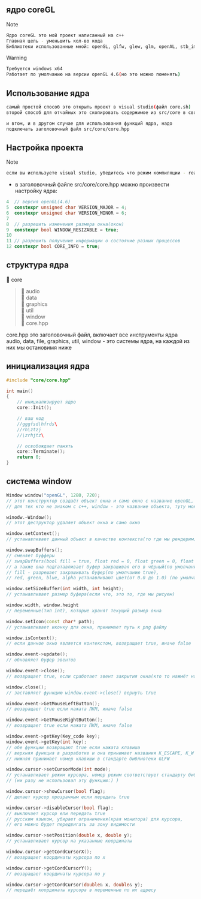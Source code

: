 ## ядро coreGL

> [!NOTE]
> ```sh
> Ядро coreGL это мой проект написанный на c++
> Главная цель - уменьшить кол-во кода
> Библиотеки использованные мной: openGL, glfw, glew, glm, openAL, stb_image
> ```

> [!WARNING]
>```sh
> Требуется windows x64
> Работает по умолчанию на версии openGL 4.6(но это можно поменять)
>```

## Использование ядра
```sh
самый простой способ это открыть проект в visual studio(файл core.sh)
второй способ для отчайных это скопировать содержимое из src/core в свой проект

и втом, и в другом случае для использования функций ядра, надо 
подключать заголовочный файл src/core/core.hpp
```


## Настройка проекта
>[!NOTE]
>```sh
> если вы используете visual studio, убедитесь что режим компиляции - reales, а не debug
>```

+ в заголовочный файле src/core/core.hpp можно произвести настройку ядра:
```cpp
4  // версия openGL(4.6)
5  constexpr unsigned char VERSION_MAJOR = 4;
6  constexpr unsigned char VERSION_MINOR = 6;
7 
8  // разрешить изменения размера окна(окон)
9  constexpr bool WINDOW_RESIZABLE = true;
10
11 // разрешить получение информации о состояние разных процессов
12 constexpr bool CORE_INFO = true;
```

## структура ядра
:open_file_folder: core 
>:file_folder: audio\
>:file_folder: data\
>:file_folder: graphics\
>:file_folder: util\
>:file_folder: window\
>:page_facing_up: core.hpp

core.hpp это заголовочный файл, включает все инструменты ядра\
audio, data, file, graphics, util, window - это системы ядра, на каждой из них мы остановимя ниже

## инициализация ядра
``` cpp
#include "core/core.hpp"

int main()
{
    // инициализирует ядро
    core::Init();

    // ваш код
    //gggfsd\hfrds\
    //rh\ztzj
    //\zrhjtz\

    // освобождает память
    core::Terminate();
	return 0;
}
```

## система window

``` cpp
Window window("openGL", 1280, 720);
// этот конструктор создаёт объект окна и само окно с название openGL, и размером 1280x720
// для тех кто не знаком с c++, window - это название объекта, туту может быть любое название

winodw.~Window();
// этот деструктор удаляет объект окна и само окно

window.setContext();
// устанавливает данный объект в качестве контекста(то где мы рендерим)

window.swapBuffers();
// сменяет буфферы
// swapBuffers(bool fill = true, float red = 0, float green = 0, float blue = 0, float alhpa = 0)
// а также она подгатавливает буфер закрашивая его в чёрный(по умолчанию)
// fill - разрешает закрашивать буфер(по умолчанию true),
// red, green, blue, alpha устанавливают цвет(от 0.0 до 1.0) (по умолчанию 0)

window.setSizeBuffer(int width, int height);
// устанавливает размер буфера(если что, это то, где мы рисуем)

window.width, window.height
// переменные(тип int), которые хранят текущий размер окна

window.setIcon(const char* path);
// устанавливает иконку для окна, принимает путь к png файлу

window.isContext();
// если данное окно является контекстом, возвращает true, иначе false

window.event->update();
// обновляет буфер эвентов

window.event->close();
// возвращает true, если сработает эвент закрытия окна(кто то нажмёт на крестик), иначе false

window.close();
// заставляет функцию window.event->close() вернуть true 

window.event->GetMouseLeftButton();
// возвращает true если нажата ЛКМ, иначе false

window.event->GetMouseRightButton();
// возвращает true если нажата ПКМ, иначе false

window.event->getKey(Key_code key);
window.event->getKey(int key);
// обе функции возвращают true если нажата клавиша
// верхняя функция в разработке и она принимает названия K_ESCAPE, K_W и т.д.
// нижняя принимает номер клавиши в стандарте библиотеки GLFW

window.cursor->setCursorMode(int mode);
// устанавливает режим курсора, номер режим соответствует стандарту библиотеки GLFW
// (ни разу не использовал эту функцию:) )

window.cursor->showCursor(bool flag);
// делает курсор прозрачным если передать true

window.cursor->disableCursor(bool flag);
// выключает курсор ели передать true
// русским языком, убирает ограничения(края монитора) для курсора, 
// его можно будет передвигать за зону видимости

window.cursor->setPosition(double x, double y);
// устанавливает курсор на указанные координаты

window.cursor->getCordCursorX();
// возвращает координаты курсора по x

window.cursor->getCordCursorY();
// возвращает координаты курсора по y

window.cursor->getCordCursor(double& x, double& y);
// передаёт координаты курсора в переменные по их адресу
```

```

